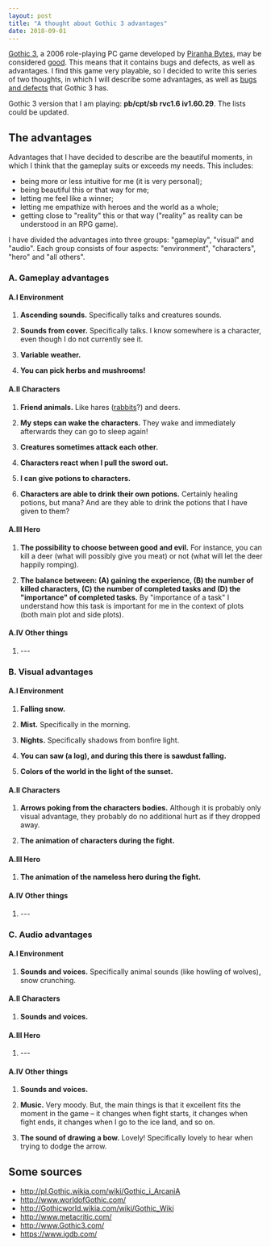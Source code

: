 ```yaml
---
layout: post
title: "A thought about Gothic 3 advantages"
date: 2018-09-01
---
```


[Gothic 3](http://www.Gothic3.com/), a 2006 role-playing PC game developed by [Piranha Bytes](https://www.igdb.com/companies/piranha-bytes), may be considered [good](http://www.metacritic.com/game/pc/Gothic-3). This means that it contains bugs and defects, as well as advantages. I find this game very playable, so I decided to write this series of two thoughts, in which I will describe some advantages, as well as [bugs and defects]() that Gothic 3 has.

Gothic 3 version that I am playing: **pb/cpt/sb rvc1.6 iv1.60.29**. The lists could be updated.

## The advantages

Advantages that I have decided to describe are the beautiful moments, in which I think that the gameplay suits or exceeds my needs. This includes:
- being more or less intuitive for me (it is very personal);
- being beautiful this or that way for me;
- letting me feel like a winner;
- letting me empathize with heroes and the world as a whole;
- getting close to "reality" this or that way ("reality" as reality can be understood in an RPG game).

I have divided the advantages into three groups: "gameplay", "visual" and "audio". Each group consists of four aspects: "environment", "characters", "hero" and "all others".

### A. Gameplay advantages

#### A.I Environment

1. **Ascending sounds.** Specifically talks and creatures sounds.

2. **Sounds from cover.** Specifically talks. I know somewhere is a character, even though I do not currently see it.

3. **Variable weather.**

4. **You can pick herbs and mushrooms!**

#### A.II Characters

1. **Friend animals.** Like hares ([rabbits](http://www.worldofGothic.com/Gothic3/?go=g3insert_animals)?) and deers.

2. **My steps can wake the characters.** They wake and immediately afterwards they can go to sleep again!

3. **Creatures sometimes attack each other.**

4. **Characters react when I pull the sword out.**

5. **I can give potions to characters.**

6. **Characters are able to drink their own potions.** Certainly healing potions, but mana? And are they able to drink the potions that I have given to them?

#### A.III Hero

1. **The possibility to choose between good and evil.** For instance, you can kill a deer (what will possibly give you meat) or not (what will let the deer happily romping).

2. **The balance between: (A) gaining the experience, (B) the number of killed characters, (C) the number of completed tasks and (D) the "importance" of completed tasks.** By "importance of a task" I understand how this task is important for me in the context of plots (both main plot and side plots).

#### A.IV Other things

1. \-\-\-

### B. Visual advantages

#### A.I Environment

1. **Falling snow.**

2. **Mist.** Specifically in the morning.

3. **Nights.** Specifically shadows from bonfire light.

4. **You can saw (a log), and during this there is sawdust falling.**

5. **Colors of the world in the light of the sunset.**

#### A.II Characters

1. **Arrows poking from the characters bodies.** Although it is probably only visual advantage, they probably do no additional hurt as if they dropped away.

2. **The animation of characters during the fight.**

#### A.III Hero

1. **The animation of the nameless hero during the fight.**

#### A.IV Other things

1. \-\-\-

### C. Audio advantages

#### A.I Environment

1. **Sounds and voices.** Specifically animal sounds (like howling of wolves), snow crunching.

#### A.II Characters

1. **Sounds and voices.**

#### A.III Hero

1. \-\-\-

#### A.IV Other things

1. **Sounds and voices.**

2. **Music.** Very moody. But, the main things is that it excellent fits the moment in the game – it changes when fight starts, it changes when fight ends, it changes when I go to the ice land, and so on.

3. **The sound of drawing a bow.** Lovely! Specifically lovely to hear when trying to dodge the arrow.

## Some sources

- http://pl.Gothic.wikia.com/wiki/Gothic_i_ArcaniA
- http://www.worldofGothic.com/
- http://Gothicworld.wikia.com/wiki/Gothic_Wiki
- http://www.metacritic.com/
- http://www.Gothic3.com/
- https://www.igdb.com/